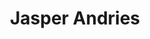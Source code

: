 ---
order: 1
category: residents
layout: post
title: Jasper Andries
profession: illustrations / signpainting 
image: /images/residents/Jasper-Andries.jpg
website: www.jasperandries.com
---